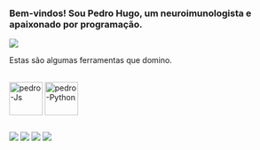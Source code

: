 ### Bem-vindos! Sou Pedro Hugo, um neuroimunologista e apaixonado por programação.

<div>
  <a><img src="https://github-readme-stats.vercel.app/api?username=CientistaNeuroImunoComputacional&show_icons=true&hide=contribs,prs&cache_seconds=86400&theme=dark" target="_blank"></a>
</div>

Estas são algumas ferramentas que domino.
<div style="display: inline_block"><br>
  <img align="center" alt="pedro-Js" height="60" width="60" src="https://cdn.jsdelivr.net/gh/devicons/devicon/icons/r/r-original.svg">
  <img align="center" alt="pedro-Python" height="60" width="60" src="https://cdn.jsdelivr.net/gh/devicons/devicon/icons/python/python-original.svg">
  
</div>

##

<div> 
  <a href="link-do-canal" target="_blank"><img src="https://img.shields.io/badge/YouTube-FF0000?style=for-the-badge&logo=youtube&logoColor=white" target="_blank"></a>
  <a href="link-do-instagram" target="_blank"><img src="https://img.shields.io/badge/-Instagram-%23E4405F?style=for-the-badge&logo=instagram&logoColor=white" target="_blank"></a>
 <a href = "mailto:gmail"><img src="https://img.shields.io/badge/-Gmail-%23333?style=for-the-badge&logo=gmail&logoColor=white" target="_blank"></a>
  <a href="link-do-linkedin target="_blank"><img src="https://img.shields.io/badge/-LinkedIn-%230077B5?style=for-the-badge&logo=linkedin&logoColor=white" target="_blank"></a> 
  
</div>

